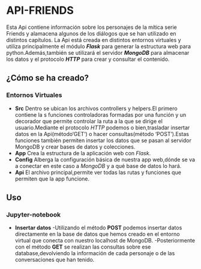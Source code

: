 # API-FRIENDS

Esta Api contiene información sobre los personajes de la mítica serie Friends y alamacena algunos de los diálogos que se han utilizado en distintos capítulos.
La Api está creada en distintos entornos virtuales y utiliza principalmente el módulo ***Flask*** para generar la estructura web para python.Además,también se utilizará el servidor ***MongoDB*** para almacenar los datos y el protocolo ***HTTP*** para crear y consultar el contenido. 

## ¿Cómo se ha creado?
### Entornos Virtuales
- **Src**
	Dentro se ubican los archivos controllers y helpers.El primero contiene la s funciones controladoras formadas por una función y un decorador que permite controlar la ruta a la que se dirige el usuario.Mediante el protocolo *HTTP* podemos o bien,trasladar insertar datos en la Api(método‘GET’) o hacer consultas(método ‘POST’).Estas funciones también permiten insertar los datos que se pasan al servidor MongoDB y crear bases de datos y colecciones.
- **App**
	Crea la estructura de la aplicación web con *Flask*.
- **Config**
	Alberga la configuración básica de nuestra app web,dónde se va a conectar en este caso a *MongoDB* y a qué base de datos lo hará.
- **Api**
	El archivo principal,permite ver todas las rutas y funciones que permiten que la app funcione.
	

## Uso
### Jupyter-notebook

- **Insertar datos**
	-Utilizando el método **POST** podemos insertar datos directamente en la base de datos que hemos creado en el entorno virtual que conecta con nuestro localhost de MongoDB.
	-Posteriormente con el método **GET** se realizan las consultas sobre ese database,devolviendo la información de cada personaje o de las conversaciones que han tenido.


